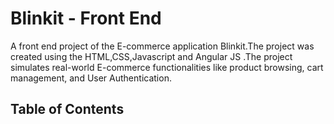 <h1>Blinkit - Front End</h1>

<p> A front end project of the E-commerce application Blinkit.The project was created using the HTML,CSS,Javascript and Angular JS .The project simulates real-world E-commerce functionalities like product browsing, cart management, and User Authentication.</p>


<h2>Table of Contents</h2>
